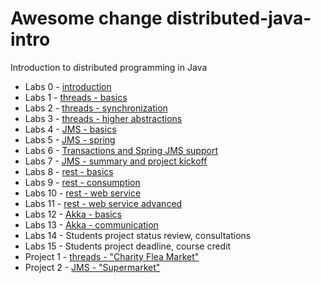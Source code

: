 Awesome change
distributed-java-intro
======================

Introduction to distributed programming in Java

- Labs 0 - [introduction](0-introduction/README.md)
- Labs 1 - [threads - basics](1-threads-basics/README.md)
- Labs 2 - [threads - synchronization](2-threads-synchronization/README.md)
- Labs 3 - [threads - higher abstractions](3-threads-higher-abstractions/README.md)
- Labs 4 - [JMS - basics ](4-JMS-basics/README.md)
- Labs 5 - [JMS - spring ](5-spring-jms/README.md)
- Labs 6 - [Transactions and Spring JMS support](6-tx-spring-jms/README.md)
- Labs 7 - [JMS - summary and project kickoff](7-JMS-summary-and-project-kickoff/README.md)
- Labs 8 - [rest - basics](8-rest-basics/README.md)
- Labs 9 - [rest - consumption](9-rest-consumption/README.md)
- Labs 10 - [rest - web service](https://github.com/bsodzik/distributed-java-intro/blob/master/10-rest-web-service/README.md)
- Labs 11 - [rest - web service advanced](https://github.com/bsodzik/distributed-java-intro/blob/master/11-rest-web-service-advanced/README.md)
- Labs 12 - [Akka - basics](https://github.com/bsodzik/distributed-java-intro/blob/master/12-akka-basics/README.md)
- Labs 13 - [Akka - communication](13-akka-communication/README.md)
- Labs 14 - Students project status review, consultations
- Labs 15 - Students project deadline, course credit
- Project 1 - [threads - "Charity Flea Market"](projects/1-threads/README.md)
- Project 2 - [JMS - "Supermarket"](7-JMS-summary-and-project-kickoff/README.md)

